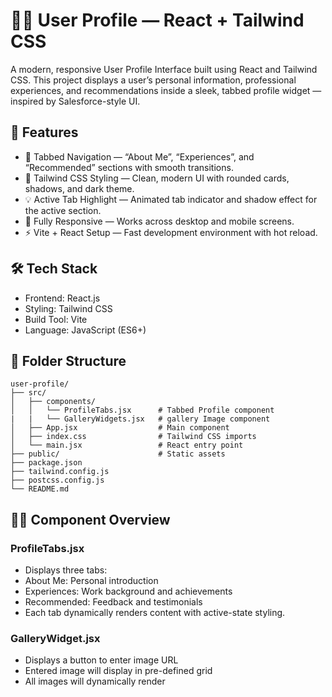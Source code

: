 # 🧑‍💼 User Profile — React + Tailwind CSS

A modern, responsive User Profile Interface built using React and Tailwind CSS.
This project displays a user’s personal information, professional experiences, and recommendations inside a sleek, tabbed profile widget — inspired by Salesforce-style UI.

## 🚀 Features

- 🧭 Tabbed Navigation — “About Me”, “Experiences”, and “Recommended” sections with smooth transitions.
- 🎨 Tailwind CSS Styling — Clean, modern UI with rounded cards, shadows, and dark theme.
- 💡 Active Tab Highlight — Animated tab indicator and shadow effect for the active section.
- 📱 Fully Responsive — Works across desktop and mobile screens.
- ⚡ Vite + React Setup — Fast development environment with hot reload.

## 🛠️ Tech Stack

- Frontend: React.js
- Styling: Tailwind CSS
- Build Tool: Vite
- Language: JavaScript (ES6+)

## 📂 Folder Structure
```
user-profile/
├── src/
│   ├── components/
│   │   └── ProfileTabs.jsx      # Tabbed Profile component
|   |   └── GalleryWidgets.jsx   # gallery Image component
│   ├── App.jsx                  # Main component
│   ├── index.css                # Tailwind CSS imports
│   └── main.jsx                 # React entry point
├── public/                      # Static assets
├── package.json
├── tailwind.config.js
├── postcss.config.js
└── README.md
```

## 🧑‍💻 Component Overview

### ProfileTabs.jsx
- Displays three tabs:
- About Me: Personal introduction
- Experiences: Work background and achievements
- Recommended: Feedback and testimonials
- Each tab dynamically renders content with active-state styling.

### GalleryWidget.jsx
- Displays a button to enter image URL
- Entered image will display in pre-defined grid
- All images will dynamically render